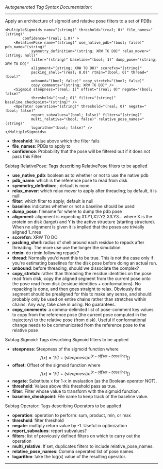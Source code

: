 _Autogenerated Tag Syntax Documentation:_

---
Apply an architecture of sigmoid and relative pose filters to a set of PDBs

```
<MultipleSigmoids name="(string)" threshold="(real; 0)" file_names="(string)"
        confidence="(real; 1.0)" >
    <RelativePose name="(string)" use_native_pdb="(bool; false)" pdb_name="(string)"
            symmetry_definition="(string; XRW TO DO)" relax_mover="(string; null)"
            filter="(string)" baseline="(bool; 1)" dump_pose="(string; XRW TO DO)"
            alignment="(string; XRW TO DO)" scorefxn="(string)"
            packing_shell="(real; 8.0)" rtmin="(bool; 0)" thread="(bool)"
            unbound="(bool; false)" copy_stretch="(bool; false)"
            copy_comments="(string; XRW TO DO)" />
    <Sigmoid steepness="(real; 1)" offset="(real; 0)" negate="(bool; false)"
            threshold="(real; 0)" filter="(string)" baseline_checkpoint="(string)" />
    <Operator operation="(string)" threshold="(real; 0)" negate="(bool; false)"
            report_subvalues="(bool; false)" filters="(string)"
            multi_relative="(bool; false)" relative_pose_names="(string)"
            logarithm="(bool; false)" />
</MultipleSigmoids>
```

-   **threshold**: Value above which the filter fails
-   **file_names**: PDBs to apply to
-   **confidence**: Probability that the pose will be filtered out if it does not pass this Filter


Subtag RelativePose:   Tags describing RelativePose filters to be applied

-   **use_native_pdb**: boolean as to whether or not to use the native pdb
-   **pdb_name**: which is the reference pose to read from disk.
-   **symmetry_definition**: ; default is none
-   **relax_mover**: which relax mover to apply after threading; by default, it is null
-   **filter**: which filter to apply; default is null
-   **baseline**: indicates whether or not a baseline should be used
-   **dump_pose**: filename for where to dump the pdb pose
-   **alignment**: alignment is expecting X1:Y1,X2:Y2,X3:Y3... where X is the protein on disk (target) and Y is the active structure (starting structure). When no alignment is given it is implied that the poses are trivially aligned 1..nres
-   **scorefxn**: XRW TO DO
-   **packing_shell**: radius of shell around each residue to repack after threading. The more use use the longer the simulation
-   **rtmin**: do rtmin following repack?
-   **thread**: Normally you'd want this to be true. This is not the case only if you're estimating baselines for the disk pose before doing an actual run.
-   **unbound**: before threading, should we dissociate the complex?
-   **copy_stretch**: rather than threading the residue identities on the pose read from disk, copy the aligned segment from the current pose onto the pose read from disk (residue identities + conformations). No repacking is done, and then goes straight to relax. Obviously the segment should be prealigned for this to make any sense, and should probably only be used on entire chains rather than stretches within chains. Any way, take care in using. No guarantees.
-   **copy_comments**: a comma-delimited list of pose-comment key values to copy from the reference pose (the current pose computed in the trajectory) to the relative pose (from disk). Useful if conformational change needs to be communicated from the reference pose to the relative pose

Subtag Sigmoid:   Tags describing Sigmoid filters to be applied

-   **steepness**: Steepness of the sigmoid function where $$f(x) = 1 / ( 1 + (steepness)e^{ (x - offset - baseline) } ) )$$
-   **offset**: Offset of the sigmoid function where $$f(x) = 1 / ( 1 + (steepness)e^{ (x - offset - baseline) } ) )$$
-   **negate**: Substitute x for 1-x in evaluation (as the Boolean operator NOT).
-   **threshold**: Values above this threshold pass as true.
-   **filter**: Filter whose value to transform with the sigmoid function.
-   **baseline_checkpoint**: File name to keep track of the baseline value.

Subtag Operator:   Tags describing Operators to be applied

-   **operation**: operation to perform: sum, product, min, or max
-   **threshold**: filter threshold
-   **negate**: multiply return value by -1. Useful in optimization
-   **report_subvalues**: report subvalues?
-   **filters**: list of previously defined filters on which to carry out the operation
-   **multi_relative**: If set, duplicates filters to include relative_pose_names.
-   **relative_pose_names**: Comma seperated list of pose names
-   **logarithm**: take the log(x) value of the resulting operator.

---
